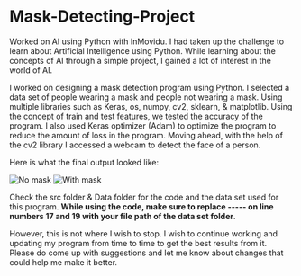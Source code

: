 # Mask-Detecting-Project
Worked on AI using Python with InMovidu. I had taken up the challenge to learn about Artificial Intelligence using Python. While learning about the concepts
of AI through a simple project, I gained a lot of interest in the world of AI. 

I worked on designing a mask detection program using Python. I selected a data set of people wearing a mask and people not wearing a mask. Using multiple libraries such as Keras, os, numpy, cv2, sklearn, & matplotlib. Using the concept of train and test features, we tested the accuracy of the program. I also used Keras optimizer (Adam) to optimize the program to reduce the amount of loss in the program. Moving ahead, with the help of the cv2 library I accessed a webcam to detect the face of a person. 

Here is what the final output looked like:

![No mask](https://user-images.githubusercontent.com/71218661/202376729-99062eab-7639-443e-b15a-e7e6455b780d.png)
![With mask](https://user-images.githubusercontent.com/71218661/202376841-c0a26268-24aa-4627-8ca3-85e79607091f.png)


Check the src folder & Data folder for the code and the data set used for this program. <b>While using the code, make sure to replace ----- on line numbers 17 and 19 with your file path of the data set folder</b>. 

However, this is not where I wish to stop. I wish to continue working and updating my program from time to time to get the best results from it. Please do come up with suggestions and let me know about changes that could help me make it better. 

